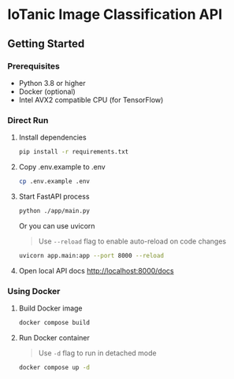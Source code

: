 # IoTanic Image Classification API

## Getting Started

### Prerequisites
- Python 3.8 or higher
- Docker (optional)
- Intel AVX2 compatible CPU (for TensorFlow)

### Direct Run
1. Install dependencies
    ```zsh
    pip install -r requirements.txt
    ```
2. Copy .env.example to .env
    ```zsh
    cp .env.example .env
    ```
3. Start FastAPI process
    ```zsh
    python ./app/main.py
    ```
   Or you can use uvicorn
    > Use `--reload` flag to enable auto-reload on code changes
    ```zsh
    uvicorn app.main:app --port 8000 --reload
    ```
4. Open local API docs [http://localhost:8000/docs](http://localhost:7000/docs)

### Using Docker
1. Build Docker image
    ```zsh
    docker compose build
    ```
2. Run Docker container
    > Use `-d` flag to run in detached mode
    ```zsh
    docker compose up -d
    ```